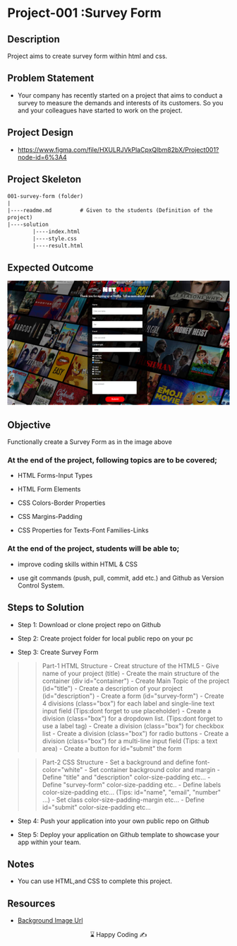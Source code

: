 
# Project-001 :Survey Form 

## Description
Project aims to create survey form within html and css.

## Problem Statement

- Your company has recently started on a project that aims to conduct a survey to measure the demands and interests of its customers. So you and your colleagues have started to work on the project.

## Project Design

- <a href="https://www.figma.com/file/HXULRJVkPlaCpxQlbm82bX/Project001?node-id=6%3A4">https://www.figma.com/file/HXULRJVkPlaCpxQlbm82bX/Project001?node-id=6%3A4<a>

## Project Skeleton 

```
001-survey-form (folder)
|
|----readme.md         # Given to the students (Definition of the project)          
|----solution
        |----index.html  
        |----style.css   
        |----result.html 
```

## Expected Outcome

![Project 001 Snapshot](Project_001_.png)

## Objective

Functionally create a Survey Form as in the image above

### At the end of the project, following topics are to be covered;

- HTML Forms-Input Types 

- HTML Form Elements

- CSS Colors-Border Properties

- CSS Margins-Padding

- CSS Properties for Texts-Font Families-Links


### At the end of the project, students will be able to;

- improve coding skills within HTML & CSS

- use git commands (push, pull, commit, add etc.) and Github as Version Control System.

## Steps to Solution
  
- Step 1: Download or clone project repo on Github 

- Step 2: Create project folder for local public repo on your pc

- Step 3: Create Survey Form

>>Part-1 HTML Structure
	- Creat structure of the HTML5
	- Give name of your project (title)
	- Create the main structure of the container (div id="container")
	- Create Main Topic of the project (id="title")
	- Create a description of your project (id="description")
	- Create a form (id="survey-form")
	- Create 4 divisions (class="box") for each label and single-line text input field (Tips:dont forget to use placeholder)
	- Create a division (class="box") for a dropdown list. (Tips:dont forget to use a label tag)
	- Create a division (class="box") for checkbox list
	- Create a division (class="box") for radio buttons
	- Create a division (class="box") for a multi-line input field (Tips: a text area)
	- Create a button for id="submit" the form

>>Part-2 CSS Structure
	- Set a background and define font-color="white"
	- Set container background color and margin
	- Define "title" and "description" color-size-padding etc...
	- Define "survey-form" color-size-padding etc..
	- Define labels color-size-padding etc... (Tips: id="name", "email", "number" ...)
	- Set class color-size-padding-margin etc...
	- Define id="submit" color-size-padding etc...
	
- Step 4: Push your application into your own public repo on Github

- Step 5: Deploy your application on Github template to showcase your app within your team.

## Notes

- You can use HTML,and CSS to complete this project.

## Resources

-  [Background Image Url](./background_image.jpg)


<center> &#8987; Happy Coding  &#9997; </center>
